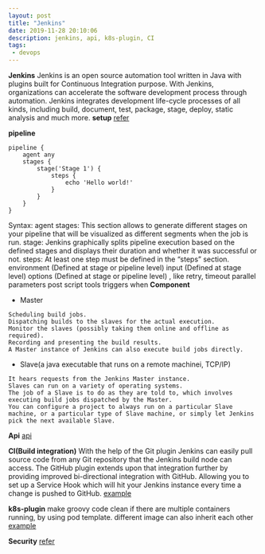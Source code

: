 ```yaml
---
layout: post
title: "Jenkins"
date: 2019-11-28 20:10:06
description: jenkins, api, k8s-plugin, CI 
tags:
 - devops
---
```

**Jenkins**
Jenkins is an open source automation tool written in Java with plugins built for Continuous Integration purpose.
With Jenkins, organizations can accelerate the software development process through automation. Jenkins integrates development life-cycle processes of all kinds, including build, document, test, package, stage, deploy, static analysis and much more.
**setup**
[refer](https://blog.knoldus.com/setting-up-master-slave-machines-using-jenkins/)

**pipeline**
```
pipeline {
    agent any 
    stages {
        stage('Stage 1') {
            steps {
                echo 'Hello world!' 
            }
        }
    }
}
```
Syntax:
agent
stages: This section allows to generate different stages on your pipeline that will be visualized as different segments when the job is run.
stage: Jenkins graphically splits pipeline execution based on the defined stages and displays their duration and whether it was successful or not.
steps: At least one step must be defined in the “steps” section.
environment (Defined at stage or pipeline level)
input (Defined at stage level)
options (Defined at stage or pipeline level) , like retry, timeout
parallel
parameters
post
script
tools
triggers
when
**Component**
- Master
```
Scheduling build jobs.
Dispatching builds to the slaves for the actual execution.
Monitor the slaves (possibly taking them online and offline as required).
Recording and presenting the build results.
A Master instance of Jenkins can also execute build jobs directly.
```
- Slave(a java executable that runs on a remote machinei, TCP/IP)
```
It hears requests from the Jenkins Master instance.
Slaves can run on a variety of operating systems.
The job of a Slave is to do as they are told to, which involves executing build jobs dispatched by the Master.
You can configure a project to always run on a particular Slave machine, or a particular type of Slave machine, or simply let Jenkins pick the next available Slave.
```

**Api**
[api](https://builds.apache.org/api/)

**CI(Build integration)**
With the help of the Git plugin Jenkins can easily pull source code from any Git repository that the Jenkins build node can access.
The GitHub plugin extends upon that integration further by providing improved bi-directional integration with GitHub. Allowing you to set up a Service Hook which will hit your Jenkins instance every time a change is pushed to GitHub.
[example](https://www.blazemeter.com/blog/how-to-integrate-your-github-repository-to-your-jenkins-project/)

**k8s-plugin**
make groovy code clean if there are multiple containers running, by using pod template.
different image can also inherit each other
[example](https://github.com/jenkinsci/kubernetes-plugin)

**Security**
[refer](https://jenkins.io/doc/book/managing/security/)
